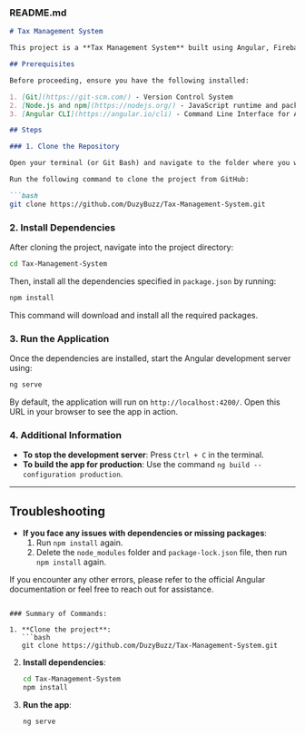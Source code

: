 ### **README.md**

```markdown
# Tax Management System

This project is a **Tax Management System** built using Angular, Firebase, and Tailwind CSS. This guide will walk you through cloning the repository, installing dependencies, and running the application locally.

## Prerequisites

Before proceeding, ensure you have the following installed:

1. [Git](https://git-scm.com/) - Version Control System
2. [Node.js and npm](https://nodejs.org/) - JavaScript runtime and package manager
3. [Angular CLI](https://angular.io/cli) - Command Line Interface for Angular

## Steps

### 1. Clone the Repository

Open your terminal (or Git Bash) and navigate to the folder where you want to clone the project.

Run the following command to clone the project from GitHub:

```bash
git clone https://github.com/DuzyBuzz/Tax-Management-System.git
```

### 2. Install Dependencies

After cloning the project, navigate into the project directory:

```bash
cd Tax-Management-System
```

Then, install all the dependencies specified in `package.json` by running:

```bash
npm install
```

This command will download and install all the required packages.

### 3. Run the Application

Once the dependencies are installed, start the Angular development server using:

```bash
ng serve
```

By default, the application will run on `http://localhost:4200/`. Open this URL in your browser to see the app in action.

### 4. Additional Information

- **To stop the development server**: Press `Ctrl + C` in the terminal.
- **To build the app for production**: Use the command `ng build --configuration production`.

---

## Troubleshooting

- **If you face any issues with dependencies or missing packages**:
  1. Run `npm install` again.
  2. Delete the `node_modules` folder and `package-lock.json` file, then run `npm install` again.

If you encounter any other errors, please refer to the official Angular documentation or feel free to reach out for assistance.
```

### Summary of Commands:

1. **Clone the project**:
   ```bash
   git clone https://github.com/DuzyBuzz/Tax-Management-System.git
   ```

2. **Install dependencies**:
   ```bash
   cd Tax-Management-System
   npm install
   ```

3. **Run the app**:
   ```bash
   ng serve
   ```

